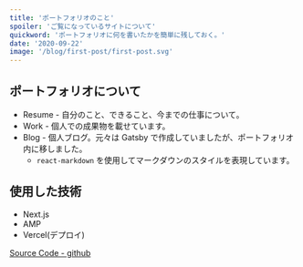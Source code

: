 ```yaml
---
title: 'ポートフォリオのこと'
spoiler: 'ご覧になっているサイトについて'
quickword: 'ポートフォリオに何を書いたかを簡単に残しておく。'
date: '2020-09-22'
image: '/blog/first-post/first-post.svg'
---
```


## ポートフォリオについて

- Resume - 自分のこと、できること、今までの仕事について。
- Work - 個人での成果物を載せています。
- Blog - 個人ブログ。元々は Gatsby で作成していましたが、ポートフォリオ内に移しました。
  - `react-markdown` を使用してマークダウンのスタイルを表現しています。

## 使用した技術

- Next.js
- AMP
- Vercel(デプロイ)

[Source Code - github](https://github.com/Yuta07/yutazon.me)
